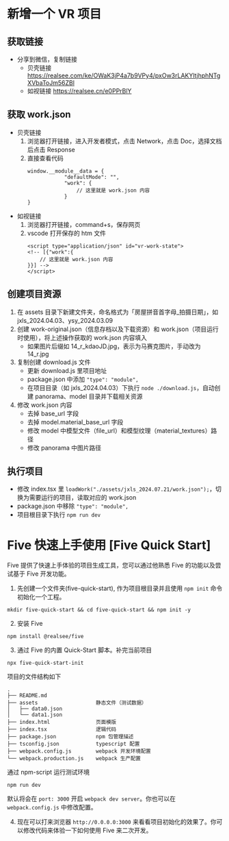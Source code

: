 # 新增一个 VR 项目

## 获取链接
- 分享到微信，复制链接
  - 贝壳链接 https://realsee.com/ke/OWaK3jP4a7b9VPy4/pxOw3rLAKYltjhphNTgXVbaToJm56ZBl
  - 如视链接 https://realsee.cn/e0PPrBlY

## 获取 work.json
- 贝壳链接
    1. 浏览器打开链接，进入开发者模式，点击 Network，点击 Doc，选择文档后点击 Response
    2. 直接查看代码
        ```
        window.__module__data = {
                    "defaultMode": "",
                    "work": {
                        // 这里就是 work.json 内容
                    }
        }
        ```
- 如视链接
    1. 浏览器打开链接，command+s，保存网页
    2. vscode 打开保存的 htm 文件
        ```
        <script type="application/json" id="vr-work-state">
        <!-- [{"work":{
            // 这里就是 work.json 内容
        }}] -->
        </script>
        ```

## 创建项目资源
1. 在 assets 目录下新建文件夹，命名格式为「房屋拼音首字母_拍摄日期」，如 jxls_2024.04.03、ysy_2024.03.09
2. 创建 work-original.json（信息存档以及下载资源）和 work.json（项目运行时使用），将上述操作获取的 work.json 内容填入
   - 如果图片后缀如 14_r_kdaoJD.jpg，表示为马赛克图片，手动改为 14_r.jpg
3. 复制创建 download.js 文件
   - 更新 download.js 里项目地址
   - package.json 中添加 `"type": "module",`
   - 在项目目录（如 jxls_2024.04.03）下执行 `node ./download.js`，自动创建 panorama、model 目录并下载相关资源
4. 修改 work.json 内容
   - 去掉 base_url 字段
   - 去掉 model.material_base_url 字段
   - 修改 model 中模型文件（file_url）和模型纹理（material_textures）路径
   - 修改 panorama 中图片路径
  

## 执行项目
- 修改 index.tsx 里 `loadWork("./assets/jxls_2024.07.21/work.json");`，切换为需要运行的项目，读取对应的 work.json
- package.json 中移除 `"type": "module",`
- 项目根目录下执行 `npm run dev`


   
# Five 快速上手使用 [Five Quick Start]

Five 提供了快速上手体验的项目生成工具，您可以通过他熟悉 Five 的功能以及尝试基于 Five 开发功能。

1. 先创建一个文件夹(five-quick-start), 作为项目根目录并且使用 `npm init` 命令初始化一个工程。

```shell
mkdir five-quick-start && cd five-quick-start && npm init -y
```

2. 安装 Five

```shell
npm install @realsee/five
```

3. 通过 Five 的内置 Quick-Start 脚本。补完当前项目

```shell
npx five-quick-start-init
```

项目的文件结构如下

```
.
├── README.md
├── assets                   静态文件（测试数据）
│   ├── data0.json
│   └── data1.json
├── index.html               页面模版
├── index.tsx                逻辑代码
├── package.json             npm 包管理描述
├── tsconfig.json            typescript 配置
├── webpack.config.js        webpack 开发环境配置
└── webpack.production.js    webpack 生产配置
```

通过 npm-script 运行测试环境

```shell
npm run dev
```

默认将会在 `port: 3000` 开启 `webpack dev server`。你也可以在 `webpack.config.js` 中修改配置。

4. 现在可以打来浏览器 `http://0.0.0.0:3000` 来看看项目初始化的效果了。你可以修改代码来体验一下如何使用 Five 来二次开发。
